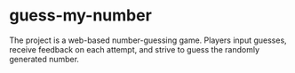 # guess-my-number
The project is a web-based number-guessing game. Players input guesses, receive feedback on each attempt, and strive to guess the randomly generated number. 
